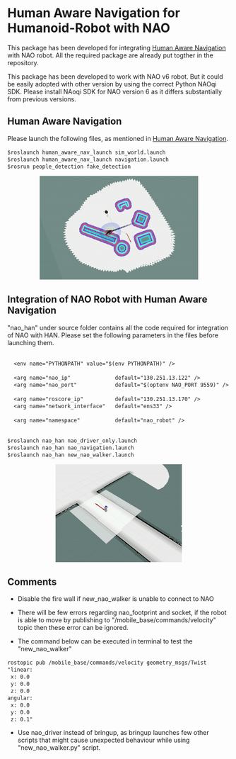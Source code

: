 # Human Aware Navigation for Humanoid-Robot with NAO

This package has been developed for integrating [Human Aware Navigation](https://github.com/marinaKollmitz/human_aware_navigation) with NAO robot. All the required package are already put togther in the repository. 

This package has been developed to work with NAO v6 robot. But it could be easily adopted with other version by using the correct Python NAOqi SDK. Please install NAoqi SDK for NAO version 6 as it differs substantially from previous versions. 


## Human Aware Navigation 

Please launch the following files, as mentioned in [Human Aware Navigation](https://github.com/marinaKollmitz/human_aware_navigation).

```
$roslaunch human_aware_nav_launch sim_world.launch
$roslaunch human_aware_nav_launch navigation.launch
$rosrun people_detection fake_detection
```

 <p align="center">
  <img src="HAN.gif">
 </p>

## Integration of NAO Robot with Human Aware Navigation 

"nao_han" under source folder contains all the code required for integration of NAO with HAN. Please set the following parameters in the files before launching them. 
```

  <env name="PYTHONPATH" value="$(env PYTHONPATH)" />

  <arg name="nao_ip"              default="130.251.13.122" />
  <arg name="nao_port"            default="$(optenv NAO_PORT 9559)" />

  <arg name="roscore_ip"          default="130.251.13.170" />
  <arg name="network_interface"   default="ens33" />

  <arg name="namespace"           default="nao_robot" />


```


```
$roslaunch nao_han nao_driver_only.launch
$roslaunch nao_han nao_navigation.launch
$roslaunch nao_han new_nao_walker.launch
```

 <p align="center">
  <img src="NAO_HAN.gif">
 </p>
 
 ## Comments 
 - Disable the fire wall if new_nao_walker is unable to connect to NAO 
 - There will be few errors regarding nao_footprint and socket, if the robot is able to move by publishing to "/mobile_base/commands/velocity" topic then these error can be ignored. 
 
 - The command below can be executed in terminal to test the "new_nao_walker"
 ```
 rostopic pub /mobile_base/commands/velocity geometry_msgs/Twist "linear:
  x: 0.0
  y: 0.0
  z: 0.0
angular:
  x: 0.0
  y: 0.0
  z: 0.1"
  ```
  - Use nao_driver instead of bringup, as bringup launches few other scripts that might cause unexpected behaviour while using  "new_nao_walker.py" script. 
